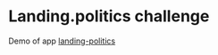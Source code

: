 # Landing.politics challenge
Demo of app [landing-politics](https://landing-politics.herokuapp.com/)
